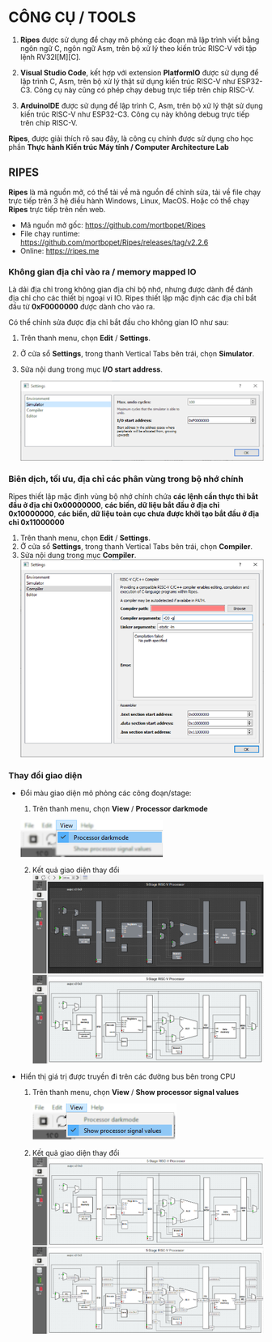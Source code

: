 # CÔNG CỤ / TOOLS

1. **Ripes** được sử dụng để chạy mô phỏng các đoạn mã lập trình viết bằng ngôn ngữ C, ngôn ngữ Asm, trên bộ xử lý theo kiến trúc RISC-V với tập lệnh RV32I[M][C].

2. **Visual Studio Code**, kết hợp với extension **PlatformIO** được sử dụng để lập trình C, Asm, trên bộ xử lý thật sử dụng kiến trúc RISC-V như ESP32-C3. Công cụ này cũng có phép chạy debug trực tiếp trên chip RISC-V.

3. **ArduinoIDE** được sử dụng để lập trình C, Asm, trên bộ xử lý thật sử dụng kiến trúc RISC-V như ESP32-C3. Công cụ này không debug trực tiếp trên chip RISC-V.

**Ripes**, được giải thích rõ sau đây, là công cụ chính được sử dụng cho học phần **Thực hành Kiến trúc Máy tính / Computer Architecture Lab**

## RIPES

**Ripes** là mã nguồn mở, có thể tải về mã nguồn để chỉnh sửa, tải về file chạy trực tiếp trên 3 hệ điều hành Windows, Linux, MacOS. Hoặc có thể chạy **Ripes** trực tiếp trên nền web.

- Mã nguồn mở gốc: <https://github.com/mortbopet/Ripes>
- File chạy runtime: <https://github.com/mortbopet/Ripes/releases/tag/v2.2.6>
- Online: <https://ripes.me>

### Không gian địa chỉ vào ra / memory mapped IO

Là dải địa chỉ trong không gian địa chỉ bộ nhớ, nhưng được dành để đánh địa chỉ cho các thiết bị ngoại vi IO. Ripes thiết lập mặc định các địa chỉ bắt đầu từ **0xF0000000** được dành cho vào ra.

Có thể chỉnh sửa được địa chỉ bắt đầu cho không gian IO như sau:

 1. Trên thanh menu, chọn **Edit** / **Settings**.
 2. Ở cửa sổ **Settings**, trong thanh Vertical Tabs bên trái, chọn **Simulator**.
 3. Sửa nội dung trong mục **I/O start address**.

    ![I/O start address](images/Settings_IOStartAddress.png)

### Biên dịch, tối ưu, địa chỉ các phân vùng trong bộ nhớ chính    

Ripes thiết lập mặc định vùng bộ nhớ chính chứa **các lệnh cần thực thi bắt đầu ở địa chỉ 0x00000000**, **các biến, dữ liệu bắt đầu ở địa chỉ 0x10000000**, **các biến, dữ liệu toàn cục chưa được khởi tạo bắt đầu ở địa chỉ 0x11000000**

 1. Trên thanh menu, chọn **Edit** / **Settings**.
 2. Ở cửa sổ **Settings**, trong thanh Vertical Tabs bên trái, chọn **Compiler**.
 3. Sửa nội dung trong mục **Compiler**.
    ![Compiler](images/Settings_Compiler.png)

### Thay đổi giao diện

- Đổi màu giao diện mô phỏng các công đoạn/stage:
  1. Trên thanh menu, chọn **View** / **Processor darkmode**

    ![Alt text](images/Menu_ProcessorDarkmode.png)

  2. Kết quả giao diện thay đổi
    ![Darkmode](images/ProcessorDarkmode.png)
    ![Lightmode](images/ProcessorLightmode.png)

- Hiển thị giá trị được truyền đi trên các đường bus bên trong CPU
  1. Trên thanh menu, chọn **View** / **Show processor signal values**

     ![Alt text](images/Menu_ProcessorSignalValues.png)

  2. Kết quả giao diện thay đổi
    ![Không hiển thị](images/HideSignalValues.png)
    ![Có hiển thị](images/ShowSignalValues.png)
